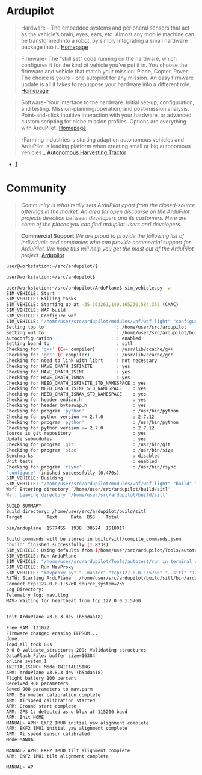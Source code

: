 # Ardupilot

> Hardware - The embedded systems and peripheral sensors that act as the vehicle’s brain, eyes, ears, etc. Almost any mobile machine can be transformed into a robot, by simply integrating a small hardware package into it. [Homepage](http://ardupilot.org/ardupilot/)

> Firmware- The “skill set” code running on the hardware, which configures it for the kind of vehicle you’ve put it in. You choose the firmware and vehicle that match your mission: Plane, Copter, Rover... The choice is yours – one autopilot for any mission. An easy firmware update is all it takes to repurpose your hardware into a different role. [Homepage](http://ardupilot.org/ardupilot/)

> Software- Your interface to the hardware. Initial set-up, configuration, and testing. Mission-planning/operation, and post-mission analysis. Point-and-click intuitive interaction with your hardware, or advanced custom scripting for niche mission profiles. Options are everything with ArduPilot. [Homepage](http://ardupilot.org/ardupilot/)

> -Farming industries is starting adapt on autonomous vehicles and ArduPilot is leading platform when creating small or big autonomous vehicles._ [Autonomous Harvesting Tractor](http://ardupilot.org/casestudies/case-automatic-tractor)

- [1](https://wiki.dronecode.org/_media/d02.ardupilot_overview_-_andrew_tridgell.pdf)

# Community

> _Community is what really sets ArduPilot apart from the closed-source offerings in the market. An area for open discourse on the ArduPilot projects direction between developers and its customers. Here are some of the places you can find ardupilot users and developers._

> __Commercial Support__ _We are proud to provide the following list of individuals and companies who can provide commercial support for ArduPilot. We hope this will help you get the most out of the ArduPilot project._ [Ardupilot ](http://ardupilot.org/planner/docs/common-commercial-support.html)

```sh
user@workstation:~/src/ardupilot/$ 
```

```sh
user@workstation:~/src/ardupilot$ 
```

```sh
user@workstation:~/src/ardupilot/ArduPlane$ sim_vehicle.py -w
SIM_VEHICLE: Start
SIM_VEHICLE: Killing tasks
SIM_VEHICLE: Starting up at -35.363261,149.165230,584,353 (CMAC)
SIM_VEHICLE: WAF build
SIM_VEHICLE: Configure waf
SIM_VEHICLE: "/home/user/src/ardupilot/modules/waf/waf-light" "configure" "--board" "sitl"
Setting top to                           : /home/user/src/ardupilot 
Setting out to                           : /home/user/src/ardupilot/build 
Autoconfiguration                        : enabled 
Setting board to                         : sitl 
Checking for 'g++' (C++ compiler)        : /usr/lib/ccache/g++ 
Checking for 'gcc' (C compiler)          : /usr/lib/ccache/gcc 
Checking for need to link with librt     : not necessary 
Checking for HAVE_CMATH_ISFINITE         : yes 
Checking for HAVE_CMATH_ISINF            : yes 
Checking for HAVE_CMATH_ISNAN            : yes 
Checking for NEED_CMATH_ISFINITE_STD_NAMESPACE : yes 
Checking for NEED_CMATH_ISINF_STD_NAMESPACE    : yes 
Checking for NEED_CMATH_ISNAN_STD_NAMESPACE    : yes 
Checking for header endian.h                   : yes 
Checking for header byteswap.h                 : yes 
Checking for program 'python'                  : /usr/bin/python 
Checking for python version >= 2.7.0           : 2.7.12 
Checking for program 'python'                  : /usr/bin/python 
Checking for python version >= 2.7.0           : 2.7.12 
Source is git repository                       : yes 
Update submodules                              : yes 
Checking for program 'git'                     : /usr/bin/git 
Checking for program 'size'                    : /usr/bin/size 
Benchmarks                                     : disabled 
Unit tests                                     : enabled 
Checking for program 'rsync'                   : /usr/bin/rsync 
'configure' finished successfully (0.470s)
SIM_VEHICLE: Building
SIM_VEHICLE: "/home/user/src/ardupilot/modules/waf/waf-light" "build" "--target" "bin/arduplane"
Waf: Entering directory `/home/user/src/ardupilot/build/sitl'
Waf: Leaving directory `/home/user/src/ardupilot/build/sitl'

BUILD SUMMARY
Build directory: /home/user/src/ardupilot/build/sitl
Target         Text     Data  BSS    Total  
--------------------------------------------
bin/arduplane  1577455  1938  38624  1618017

Build commands will be stored in build/sitl/compile_commands.json
'build' finished successfully (1.823s)
SIM_VEHICLE: Using defaults from (/home/user/src/ardupilot/Tools/autotest/default_params/plane.parm)
SIM_VEHICLE: Run ArduPlane
SIM_VEHICLE: "/home/user/src/ardupilot/Tools/autotest/run_in_terminal_window.sh" "ArduPlane" "/home/user/src/ardupilot/build/sitl/bin/arduplane" "-S" "-I0" "--home" "-35.363261,149.165230,584,353" "-w" "--model" "plane" "--speedup" "1" "--defaults" "/home/user/src/ardupilot/Tools/autotest/default_params/plane.parm"
SIM_VEHICLE: Run MavProxy
SIM_VEHICLE: "mavproxy.py" "--master" "tcp:127.0.0.1:5760" "--sitl" "127.0.0.1:5501" "--out" "127.0.0.1:14550" "--out" "127.0.0.1:14551"
RiTW: Starting ArduPlane : /home/user/src/ardupilot/build/sitl/bin/arduplane -S -I0 --home -35.363261,149.165230,584,353 -w --model plane --speedup 1 --defaults /home/user/src/ardupilot/Tools/autotest/default_params/plane.parm
Connect tcp:127.0.0.1:5760 source_system=255
Log Directory: 
Telemetry log: mav.tlog
MAV> Waiting for heartbeat from tcp:127.0.0.1:5760


Init ArduPlane V3.8.3-dev (b5bdaa18)

Free RAM: 131072
Firmware change: erasing EEPROM...
done.
load_all took 0us
0 0 0 validate_structures:209: Validating structures
DataFlash_File: buffer size=16384
online system 1
INITIALISING> Mode INITIALISING
APM: ArduPlane V3.8.3-dev (b5bdaa18)
Flight battery 100 percent
Received 908 parameters
Saved 908 parameters to mav.parm
APM: Barometer calibration complete
APM: Airspeed calibration started
APM: Ground start complete
APM: GPS 1: detected as u-blox at 115200 baud
APM: Init HOME
MANUAL> APM: EKF2 IMU0 initial yaw alignment complete
APM: EKF2 IMU1 initial yaw alignment complete
APM: Airspeed sensor calibrated
Mode MANUAL

MANUAL> APM: EKF2 IMU0 tilt alignment complete
APM: EKF2 IMU1 tilt alignment complete

MANUAL> AP

```